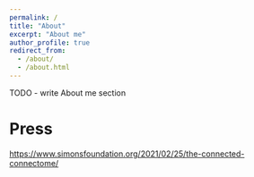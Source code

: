 ```yaml
---
permalink: /
title: "About"
excerpt: "About me"
author_profile: true
redirect_from: 
  - /about/
  - /about.html
---
```


TODO - write About me section

Press
======
https://www.simonsfoundation.org/2021/02/25/the-connected-connectome/
